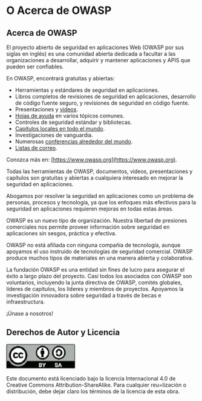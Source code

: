 # O Acerca de OWASP

## Acerca de OWASP

El proyecto abierto de seguridad en aplicaciones Web (OWASP por sus siglas en inglés) es una comunidad abierta dedicada a facultar a las organizaciones a desarrollar, adquirir y mantener aplicaciones y APIS que pueden ser confiables.

En OWASP, encontrará gratuitas y abiertas:

* Herramientas y estándares de seguridad en aplicaciones.
* Libros completos de revisiones de seguridad en aplicaciones, desarrollo de código fuente seguro, y revisiones de seguridad en código fuente.
* Presentaciones y [videos](https://www.youtube.com/user/OWASPGLOBAL).
* [Hojas de ayuda](https://www.owasp.org/index.php/OWASP_Cheat_Sheet_Series) en varios tópicos comunes.
* Controles de seguridad estándar y bibliotecas.
* [Capítulos locales en todo el mundo](https://www.owasp.org/index.php/OWASP_Chapter).
* Investigaciones de vanguardia.
* Numerosas [conferencias alrededor del mundo](https://www.owasp.org/index.php/Category:OWASP_AppSec_Conference).
* [Listas de correo](https://lists.owasp.org/mailman/listinfo).

Conozca más en: [https://www.owasp.org](https://www.owasp.org).

Todas las herramientas de OWASP, documentos, videos, presentaciones y capítulos son gratuitas y abiertas a cualquiera interesado en mejorar la seguridad en aplicaciones.

Abogamos por resolver la seguridad en aplicaciones como un problema de personas, procesos y tecnología, ya que los enfoques más efectivos para la seguridad en aplicaciones requieren mejoras en todas estas áreas.

OWASP es un nuevo tipo de organización. Nuestra libertad de presiones comerciales nos permite proveer información sobre seguridad en aplicaciones sin sesgos, práctica y efectiva. 

OWASP no está afiliada con ninguna compañía de tecnología, aunque apoyamos el uso instruido de tecnologías de seguridad comercial. OWASP produce muchos tipos de materiales en una manera abierta y colaborativa.

La fundación OWASP es una entidad sin fines de lucro para asegurar el éxito a largo plazo del proyecto. Casi todos los asociados con OWASP son voluntarios, incluyendo la junta directiva de OWASP, comités globales, líderes de capítulos, los líderes y miembros de proyectos. Apoyamos la investigación innovadora sobre seguridad a través de becas e infraestructura.

¡Únase a nosotros!

## Derechos de Autor y Licencia

![license](OWASP%20Top%2010/Top10/2017/es/images/license.png)

Este documento está licenciado bajo la licencia Internacional 4.0 de Creative Commons Attribution-ShareAlike. Para cualquier reu=lización o distribución, debe dejar claro los términos de la licencia de esta obra.